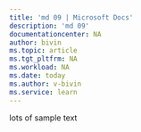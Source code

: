 ```yaml
---
title: 'md 09 | Microsoft Docs'
description: 'md 09'
documentationcenter: NA
author: bivin
ms.topic: article
ms.tgt_pltfrm: NA
ms.workload: NA
ms.date: today
ms.author: v-bivin
ms.service: learn
---
```


lots of sample text
